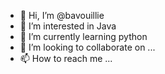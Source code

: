 - 👋 Hi, I’m @bavouillie
- 👀 I’m interested in Java
- 🌱 I’m currently learning python
- 💞️ I’m looking to collaborate on ...
- 📫 How to reach me ...

<!---
bavouillie/bavouillie is a ✨ special ✨ repository because its `README.md` (this file) appears on your GitHub profile.
You can click the Preview link to take a look at your changes.
--->
